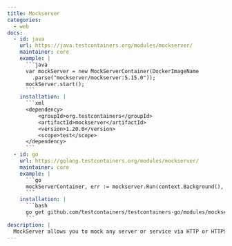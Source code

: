 ```yaml
---
title: Mockserver
categories:
  - web
docs:
  - id: java
    url: https://java.testcontainers.org/modules/mockserver/
    maintainer: core
    example: |
      ```java
      var mockServer = new MockServerContainer(DockerImageName
        .parse("mockserver/mockserver:5.15.0"));
      mockServer.start();
      ```
    installation: |
      ```xml
      <dependency>
          <groupId>org.testcontainers</groupId>
          <artifactId>mockserver</artifactId>
          <version>1.20.0</version>
          <scope>test</scope>
      </dependency>
      ```
  - id: go
    url: https://golang.testcontainers.org/modules/mockserver/
    maintainer: core
    example: |
      ```go
      mockServerContainer, err := mockserver.Run(context.Background(), "mockserver/mockserver:5.15.0")
      ```
    installation: |
      ```bash
      go get github.com/testcontainers/testcontainers-go/modules/mockserver
      ```
description: |
  MockServer allows you to mock any server or service via HTTP or HTTPS, such as a REST or RPC service.
---
```


